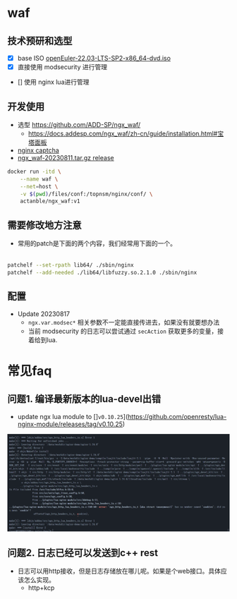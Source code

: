 # waf

## 技术预研和选型
- [x] base ISO [openEuler-22.03-LTS-SP2-x86_64-dvd.iso](https://mirror.sjtu.edu.cn/openeuler/openEuler-22.03-LTS-SP2/ISO/x86_64/openEuler-22.03-LTS-SP2-x86_64-dvd.iso)
- [x] 直接使用 modsecurity 进行管理 
- [] 使用 nginx lua进行管理


## 开发使用
- 选型 https://github.com/ADD-SP/ngx_waf/
    - https://docs.addesp.com/ngx_waf/zh-cn/guide/installation.html#宝塔面板
- [nginx captcha](https://github.com/dengqiang2015/ngx_http_captcha_module/blob/master/ngx_http_captcha_module.c)
- [ngx_waf-20230811.tar.gz release](https://github.com/xx-zhang/ngx-sm2/releases/download/untagged-b9992d47734cd5a5f97f/nginx-11.tar.gz)


```bash
docker run -itd \
    --name waf \
    --net=host \
    -v $(pwd)/files/conf:/topnsm/nginx/conf/ \
    actanble/ngx_waf:v1

```

## 需要修改地方注意
- 常用的patch是下面的两个内容，我们经常用下面的一个。
```bash

patchelf --set-rpath lib64/ ./sbin/nginx 
patchelf --add-needed ./lib64/libfuzzy.so.2.1.0 ./sbin/nginx 
```


## 配置
- Update 20230817 
    - `ngx.var.modsec*` 相关参数不一定能直接传进去，如果没有就要想办法
    - 当前 modsecurity 的日志可以尝试通过 `secAction` 获取更多的变量，接着给到lua.


# 常见faq

## 问题1. 编译最新版本的lua-devel出错
- update ngx lua module to []`v0.10.25`](https://github.com/openresty/lua-nginx-module/releases/tag/v0.10.25)

![Alt text](./images/image.png)

## 问题2. 日志已经可以发送到c++ rest
- 日志可以用http接收，但是日志存储放在哪儿呢。如果是个web接口。具体应该怎么实现。
    - http+kcp 
